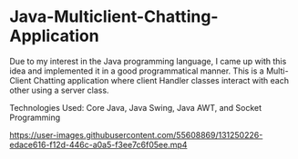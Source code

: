# Java-Multiclient-Chatting-Application


Due to my interest in the Java programming language, I came up with this idea and implemented it in a good programmatical manner.
This is a Multi-Client Chatting application where client Handler classes interact with each other using a server class.

Technologies Used: Core Java, Java Swing, Java AWT, and Socket Programming



https://user-images.githubusercontent.com/55608869/131250226-edace616-f12d-446c-a0a5-f3ee7c6f05ee.mp4




